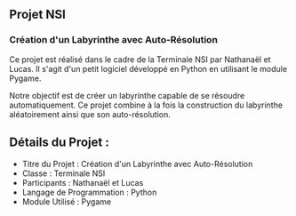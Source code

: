 ## Projet NSI
### Création d'un Labyrinthe avec Auto-Résolution

Ce projet est réalisé dans le cadre de la Terminale NSI par Nathanaël et Lucas. Il s'agit d'un petit logiciel développé en Python en utilisant le module Pygame.

Notre objectif est de créer un labyrinthe capable de se résoudre automatiquement. Ce projet combine à la fois la construction du labyrinthe aléatoirement ainsi que son auto-résolution.

## Détails du Projet :
- Titre du Projet : Création d'un Labyrinthe avec Auto-Résolution
- Classe : Terminale NSI
- Participants : Nathanaël et Lucas
- Langage de Programmation : Python
- Module Utilisé : Pygame